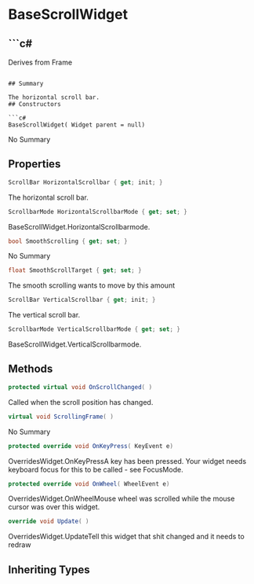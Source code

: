 # BaseScrollWidget

## ```c#
Derives from Frame
```

## Summary

The horizontal scroll bar.
## Constructors

```c#
BaseScrollWidget( Widget parent = null) 
```
No Summary
## Properties

```c#
ScrollBar HorizontalScrollbar { get; init; } 
```
The horizontal scroll bar.
```c#
ScrollbarMode HorizontalScrollbarMode { get; set; } 
```
BaseScrollWidget.HorizontalScrollbarmode.
```c#
bool SmoothScrolling { get; set; } 
```
No Summary
```c#
float SmoothScrollTarget { get; set; } 
```
The smooth scrolling wants to move by this amount
```c#
ScrollBar VerticalScrollbar { get; init; } 
```
The vertical scroll bar.
```c#
ScrollbarMode VerticalScrollbarMode { get; set; } 
```
BaseScrollWidget.VerticalScrollbarmode.
## Methods

```c#
protected virtual void OnScrollChanged( ) 
```
Called when the scroll position has changed.
```c#
virtual void ScrollingFrame( ) 
```
No Summary
```c#
protected override void OnKeyPress( KeyEvent e) 
```
OverridesWidget.OnKeyPressA key has been pressed. Your widget needs keyboard focus for this to be called - see FocusMode.
```c#
protected override void OnWheel( WheelEvent e) 
```
OverridesWidget.OnWheelMouse wheel was scrolled while the mouse cursor was over this widget.
```c#
override void Update( ) 
```
OverridesWidget.UpdateTell this widget that shit changed and it needs to redraw
## Inheriting Types

